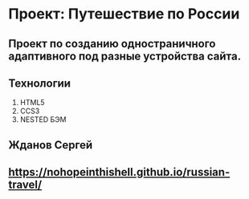 # Проект: Путешествие по России

## Проект по созданию одностраничного адаптивного под разные устройства сайта.

## Технологии
1. HTML5
2. CCS3
3. NESTED БЭМ

## Жданов Сергей

## https://nohopeinthishell.github.io/russian-travel/

